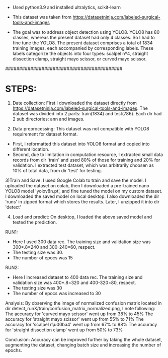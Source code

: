 - Used python3.9 and installed ultralytics, scikit-learn

- This dataset was taken from https://datasetninja.com/labeled-surgical-tools-and-images

- The goal was to address object detection using YOLO8. YOLO8 has 80 classes, whereas the present dataset had only 4 classes. So I had to fine tune the YOLO8. The present dataset comprises a total of 1834 training images, each accompanied by corresponding labels. These labels categorize the objects into four types: scalpel nº4, straight dissection clamp, straight mayo scissor, or curved mayo scissor. 

##########################################
# STEPS:
1) Date collection: First I downloaded the dataset directly from https://datasetninja.com/labeled-surgical-tools-and-images. The dataset was divided into 2 parts: train(1834) and test(786). Each dir had 2 sub directories: ann and images. 

2) Data preprocessing: This dataset was not compatible with YOLO8 requirement for dataset format.
 - First, I reformatted this dataset into YOLO8 format and copied into different location.
 - Second, due to limitation in  computation  resource, I extracted small data records from dir 'train' and used 80% of those for training and 20% for validation.
    I extracted test dataset, which was arbitrarily choosen as 10% of total data, from dir 'test' for testing.

3)Train and Save: I used Google Colab to train and save the model. I uploaded the dataset on colab, then I downloaded a pre-trained nano YOLO8 model 'yolov8n.pt',
 and fine tuned the model on my custom  dataset. I downloaded the saved model on local desktop. 
 I also downloaded the dir 'runs' in zipped format which stores the results. Later, I unzipped it into dir 'detect'

4) Load and predict: On desktop, I loaded the above saved model and tested the prediction. 

RUN1: 
- Here I used 300 data rec. The training size and validation size was 300*.8=240 and 300-240=60, respect.
- The testing size was 30.
- The number of epocs was 15

RUN2:
- Here I increased dataset to 400 data rec. The training size and validation size was 400*.8=320 and 400-320=80, respect.
- The testing size was 30
- The number of epocs was increased to 30

Analysis: By observing the image of normalized confusion matrix located in dir detect_runX/train/confusion_matrix_normalized.png, I note following:
The accuracy for 'curved mayo scissor'       went up from 38% to 45%
The accuracy for 'straight mayo scissor'     went up from 55% to 71%
The accuracy for 'scalpel n\u00ba4'          went up from 67% to 88%
The accuracy for 'straight dissection clamp' went up from 50% to 73%


Conclusion:
Accuracy can be improved further by taking the whole dataset, augmenting the dataset, changing batch size and increasing the number of epochs.

